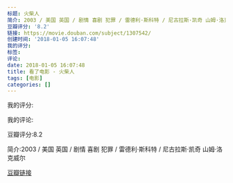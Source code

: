 ```yaml
---
标题: 火柴人
简介: 2003 / 美国 英国 / 剧情 喜剧 犯罪 / 雷德利·斯科特 / 尼古拉斯·凯奇 山姆·洛克威尔
豆瓣评分: '8.2'
链接: https://movie.douban.com/subject/1307542/
创建时间: '2018-01-05 16:07:48'
我的评分:
标签:
评论:
date: 2018-01-05 16:07:48
title: 看了电影 - 火柴人
tags: [电影]
categories: []
---
```


我的评分:

我的评论:

豆瓣评分:8.2

简介:2003 / 美国 英国 / 剧情 喜剧 犯罪 / 雷德利·斯科特 / 尼古拉斯·凯奇 山姆·洛克威尔

[豆瓣链接](https://movie.douban.com/subject/1307542/)

